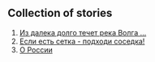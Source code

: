 ## Collection of stories

1. [Из далека долго течет река Волга …](volga.md)
2. [Если есть сетка - подходи соседка!](bazar.md)
3. [О России](russia.md)

<!--  This is an index page  -->
